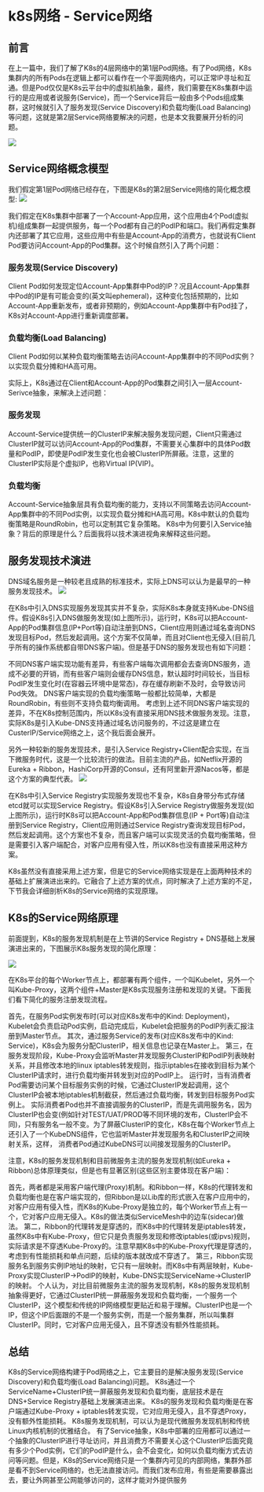 # k8s网络 - Service网络

## 前言
在上一篇中，我们了解了K8s的4层网络中的第1层Pod网络。有了Pod网络，K8s集群内的所有Pods在逻辑上都可以看作在一个平面网络内，可以正常IP寻址和互通。但是Pod仅仅是K8s云平台中的虚拟机抽象，最终，我们需要在K8s集群中运行的是应用或者说服务(Service)，而一个Service背后一般由多个Pods组成集群，这时候就引入了服务发现(Service Discovery)和负载均衡(Load Balancing)等问题，这就是第2层Service网络要解决的问题，也是本文我要展开分析的问题。

![](https://github.com/stevenhoukai/myblog/blob/main/images/net-pod-1.jpg)


## Service网络概念模型
我们假定第1层Pod网络已经存在，下图是K8s的第2层Service网络的简化概念模型:
![](https://github.com/stevenhoukai/myblog/blob/main/images/service-1.jpg)


我们假定在K8s集群中部署了一个Account-App应用，这个应用由4个Pod(虚拟机)组成集群一起提供服务，每一个Pod都有自己的PodIP和端口。我们再假定集群内还部署了其它应用，这些应用中有些是Account-App的消费方，也就说有Client Pod要访问Account-App的Pod集群。这个时候自然引入了两个问题：

### 服务发现(Service Discovery)
Client Pod如何发现定位Account-App集群中Pod的IP？况且Account-App集群中Pod的IP是有可能会变的(英文叫ephemeral)，这种变化包括预期的，比如Account-App重新发布，或者非预期的，例如Account-App集群中有Pod挂了，K8s对Account-App进行重新调度部署。
### 负载均衡(Load Balancing)
Client Pod如何以某种负载均衡策略去访问Account-App集群中的不同Pod实例？以实现负载分摊和HA高可用。

实际上，K8s通过在Client和Account-App的Pod集群之间引入一层Account-Serivce抽象，来解决上述问题：

### 服务发现
Account-Service提供统一的ClusterIP来解决服务发现问题，Client只需通过ClusterIP就可以访问Account-App的Pod集群，不需要关心集群中的具体Pod数量和PodIP，即使是PodIP发生变化也会被ClusterIP所屏蔽。注意，这里的ClusterIP实际是个虚拟IP，也称Virtual IP(VIP)。
### 负载均衡
Account-Service抽象层具有负载均衡的能力，支持以不同策略去访问Account-App集群中的不同Pod实例，以实现负载分摊和HA高可用。K8s中默认的负载均衡策略是RoundRobin，也可以定制其它复杂策略。
K8s中为何要引入Service抽象？背后的原理是什么？后面我将以技术演进视角来解释这些问题。

## 服务发现技术演进
DNS域名服务是一种较老且成熟的标准技术，实际上DNS可以认为是最早的一种服务发现技术。
![](https://github.com/stevenhoukai/myblog/blob/main/images/service-2.jpg)



在K8s中引入DNS实现服务发现其实并不复杂，实际K8s本身就支持Kube-DNS组件。假设K8s引入DNS做服务发现(如上图所示)，运行时，K8s可以把Account-App的Pod集群信息(IP+Port等)自动注册到DNS，Client应用则通过域名查询DNS发现目标Pod，然后发起调用。这个方案不仅简单，而且对Client也无侵入(目前几乎所有的操作系统都自带DNS客户端)。但是基于DNS的服务发现也有如下问题：

不同DNS客户端实现功能有差异，有些客户端每次调用都会去查询DNS服务，造成不必要的开销，而有些客户端则会缓存DNS信息，默认超时时间较长，当目标PodIP发生变化时(在容器云环境中是常态)，存在缓存刷新不及时，会导致访问Pod失效。
DNS客户端实现的负载均衡策略一般都比较简单，大都是RoundRobin，有些则不支持负载均衡调用。
考虑到上述不同DNS客户端实现的差异，不在K8s控制范围内，所以K8s没有直接采用DNS技术做服务发现。注意，实际K8s是引入Kube-DNS支持通过域名访问服务的，不过这是建立在CusterIP/Service网络之上，这个我后面会展开。

另外一种较新的服务发现技术，是引入Service Registry+Client配合实现，在当下微服务时代，这是一个比较流行的做法。目前主流的产品，如Netflix开源的Eureka + Ribbon，HashiCorp开源的Consul，还有阿里新开源Nacos等，都是这个方案的典型代表。
![](https://github.com/stevenhoukai/myblog/blob/main/images/service-3.jpg)



在K8s中引入Service Registry实现服务发现也不复杂，K8s自身带分布式存储etcd就可以实现Service Registry。假设K8s引入Service Registry做服务发现(如上图所示)，运行时K8s可以把Account-App和Pod集群信息(IP + Port等)自动注册到Service Registry，Client应用则通过Service Registry查询发现目标Pod，然后发起调用。这个方案也不复杂，而且客户端可以实现灵活的负载均衡策略，但是需要引入客户端配合，对客户应用有侵入性，所以K8s也没有直接采用这种方案。

K8s虽然没有直接采用上述方案，但是它的Service网络实现是在上面两种技术的基础上扩展演进出来的。它融合了上述方案的优点，同时解决了上述方案的不足，下节我会详细剖析K8s的Service网络的实现原理。

## K8s的Service网络原理
前面提到，K8s的服务发现机制是在上节讲的Service Registry + DNS基础上发展演进出来的，下图展示K8s服务发现的简化原理：

![](https://github.com/stevenhoukai/myblog/blob/main/images/service-4.jpg)


在K8s平台的每个Worker节点上，都部署有两个组件，一个叫Kubelet，另外一个叫Kube-Proxy，这两个组件+Master是K8s实现服务注册和发现的关键。下面我们看下简化的服务注册发现流程。

首先，在服务Pod实例发布时(可以对应K8s发布中的Kind: Deployment)，Kubelet会负责启动Pod实例，启动完成后，Kubelet会把服务的PodIP列表汇报注册到Master节点。
其次，通过服务Service的发布(对应K8s发布中的Kind: Service)，K8s会为服务分配ClusterIP，相关信息也记录在Master上。
第三，在服务发现阶段，Kube-Proxy会监听Master并发现服务ClusterIP和PodIP列表映射关系，并且修改本地的linux iptables转发规则，指示iptables在接收到目标为某个ClusterIP请求时，进行负载均衡并转发到对应的PodIP上。
运行时，当有消费者Pod需要访问某个目标服务实例的时候，它通过ClusterIP发起调用，这个ClusterIP会被本地iptables机制截获，然后通过负载均衡，转发到目标服务Pod实例上。
实际消费者Pod也并不直接调服务的ClusterIP，而是先调用服务名，因为ClusterIP也会变(例如针对TEST/UAT/PROD等不同环境的发布，ClusterIP会不同)，只有服务名一般不变。为了屏蔽ClusterIP的变化，K8s在每个Worker节点上还引入了一个KubeDNS组件，它也监听Master并发现服务名和ClusterIP之间映射关系，这样， 消费者Pod通过KubeDNS可以间接发现服务的ClusterIP。

注意，K8s的服务发现机制和目前微服务主流的服务发现机制(如Eureka + Ribbon)总体原理类似，但是也有显著区别(这些区别主要体现在客户端)：

首先，两者都是采用客户端代理(Proxy)机制。和Ribbon一样，K8s的代理转发和负载均衡也是在客户端实现的，但Ribbon是以Lib库的形式嵌入在客户应用中的，对客户应用有侵入性，而K8s的Kube-Proxy是独立的，每个Worker节点上有一个，它对客户应用无侵入。K8s的做法类似ServiceMesh中的边车(sidecar)做法。
第二，Ribbon的代理转发是穿透的，而K8s中的代理转发是iptables转发，虽然K8s中有Kube-Proxy，但它只是负责服务发现和修改iptables(或ipvs)规则，实际请求是不穿透Kube-Proxy的。注意早期K8s中的Kube-Proxy代理是穿透的，考虑到有性能损耗和单点问题，后续的版本就改成不穿透了。
第三，Ribbon实现服务名到服务实例IP地址的映射，它只有一层映射。而K8s中有两层映射，Kube-Proxy实现ClusterIP->PodIP的映射，Kube-DNS实现ServiceName->ClusterIP的映射。
个人认为，对比目前微服务主流的服务发现机制，K8s的服务发现机制抽象得更好，它通过ClusterIP统一屏蔽服务发现和负载均衡，一个服务一个ClusterIP，这个模型和传统的IP网络模型更贴近和易于理解。ClusterIP也是一个IP，但这个IP后面跟的不是一个服务实例，而是一个服务集群，所以叫集群ClusterIP。同时，它对客户应用无侵入，且不穿透没有额外性能损耗。

## 总结
K8s的Service网络构建于Pod网络之上，它主要目的是解决服务发现(Service Discovery)和负载均衡(Load Balancing)问题。
K8s通过一个ServiceName+ClusterIP统一屏蔽服务发现和负载均衡，底层技术是在DNS+Service Registry基础上发展演进出来。
K8s的服务发现和负载均衡是在客户端通过Kube-Proxy + iptables转发实现，它对应用无侵入，且不穿透Proxy，没有额外性能损耗。
K8s服务发现机制，可以认为是现代微服务发现机制和传统Linux内核机制的优雅结合。
有了Service抽象，K8s中部署的应用都可以通过一个抽象的ClusterIP进行寻址访问，并且消费方不需要关心这个ClusterIP后面究竟有多少个Pod实例，它们的PodIP是什么，会不会变化，如何以负载均衡方式去访问等问题。但是，K8s的Service网络只是一个集群内可见的内部网络，集群外部是看不到Service网络的，也无法直接访问。而我们发布应用，有些是需要暴露出去，要让外网甚至公网能够访问的，这样才能对外提供服务
